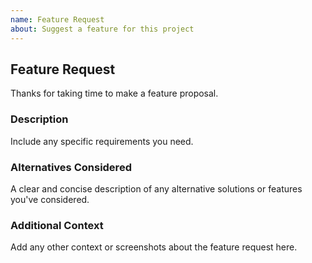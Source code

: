 ```yaml
---
name: Feature Request
about: Suggest a feature for this project
---
```


## Feature Request

Thanks for taking time to make a feature proposal.

### Description

Include any specific requirements you need.

### Alternatives Considered

A clear and concise description of any alternative solutions or features you've considered.

### Additional Context

Add any other context or screenshots about the feature request here.
